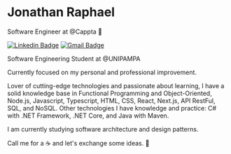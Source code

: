 # Jonathan Raphael

Software Engineer at @Cappta 💙

[![Linkedin Badge](https://img.shields.io/badge/-Jonathan%20Raphael-1E90FF?style=flat-square&logo=Linkedin&logoColor=white&link=https://www.linkedin.com/in/jonathan-raphael-12522a18a/)](https://www.linkedin.com/in/jonathan-raphael-12522a18a/)
[![Gmail Badge](https://img.shields.io/badge/-jonathanraphael74@outlook.com-1E90FF?style=flat-square&logo=Gmail&logoColor=white&link=mailto:jonathanraphael74@outlook.com)](mailto:jonathanraphael74@outlook.com)

Software Engineering Student at @UNIPAMPA

Currently focused on my personal and professional improvement.

Lover of cutting-edge technologies and passionate about learning, I have a solid knowledge base in Functional Programming and Object-Oriented, Node.js, Javascript, Typescript, HTML, CSS, React, Next.js, API RestFul, SQL, and NoSQL. Other technologies I have knowledge and practice: C# with .NET Framework, .NET Core, and Java with Maven.

I am currently studying software architecture and design patterns.

Call me for a ☕ and let's exchange some ideas. 🚀 
